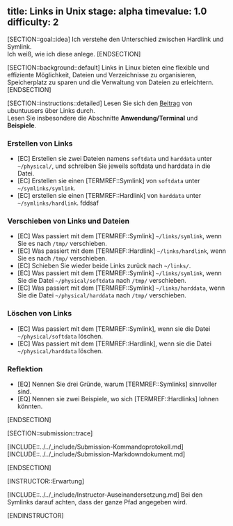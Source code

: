 title: Links in Unix
stage: alpha
timevalue: 1.0
difficulty: 2
---

[SECTION::goal::idea]
Ich verstehe den Unterschied zwischen Hardlink und Symlink.  
Ich weiß, wie ich diese anlege.
[ENDSECTION]

[SECTION::background::default]
Links in Linux bieten eine flexible und effiziente Möglichkeit, Dateien und Verzeichnisse zu 
organisieren, Speicherplatz zu sparen und die Verwaltung von Dateien zu erleichtern.
[ENDSECTION]

[SECTION::instructions::detailed]
Lesen Sie sich den [Beitrag](https://wiki.ubuntuusers.de/ln/) von ubuntuusers über Links durch.  
Lesen Sie insbesondere die Abschnitte **Anwendung/Terminal** und **Beispiele**.

### Erstellen von Links

- [EC] Erstellen sie zwei Dateien namens `softdata` und `harddata` unter `~/physical/`, und 
schreiben Sie jeweils softdata und harddata in die Datei.
- [EC] Erstellen sie einen [TERMREF::Symlink] von `softdata` unter `~/symlinks/symlink`.
- [EC] erstellen sie einen [TERMREF::Hardlink] von `harddata` unter `~/symlinks/hardlink`.
fddsaf

### Verschieben von Links und Dateien

- [EC] Was passiert mit dem [TERMREF::Symlink] `~/links/symlink`, wenn Sie es nach `/tmp/` verschieben.
- [EC] Was passiert mit dem [TERMREF::Hardlink] `~/links/hardlink`, wenn Sie es nach `/tmp/` verschieben.
- [EC] Schieben Sie wieder beide Links zurück nach `~/links/`.
- [EC] Was passiert mit dem [TERMREF::Symlink] `~/links/symlink`, wenn Sie die Datei `~/physical/softdata` nach `/tmp/` verschieben.
- [EC] Was passiert mit dem [TERMREF::Symlink] `~/links/harddata`, wenn Sie die Datei `~/physical/harddata` nach `/tmp/` verschieben.

### Löschen von Links

- [EC] Was passiert mit dem [TERMREF::Symlink], wenn sie die Datei `~/physical/softdata` löschen.
- [EC] Was passiert mit dem [TERMREF::Hardlink], wenn sie die Datei `~/physical/harddata` löschen.

### Reflektion

- [EQ] Nennen Sie drei Gründe, warum [TERMREF::Symlinks] sinnvoller sind.
- [EQ] Nennen sie zwei Beispiele, wo sich [TERMREF::Hardlinks] lohnen könnten.

[ENDSECTION]

[SECTION::submission::trace]

[INCLUDE::../../_include/Submission-Kommandoprotokoll.md]
[INCLUDE::../../_include/Submission-Markdowndokument.md]

[ENDSECTION]

[INSTRUCTOR::Erwartung]

[INCLUDE::../../_include/Instructor-Auseinandersetzung.md]
Bei den Symlinks darauf achten, dass der ganze Pfad angegeben wird.

[ENDINSTRUCTOR]